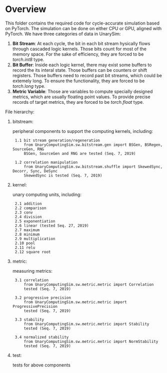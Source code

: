 # Overview
This folder contains the required code for cycle-accurate simulation based on PyTorch. The simulation can be done on either CPU or GPU, aligned with PyTorch.
We have three categories of data in UnarySim:
1. **Bit Stream**: At each cycle, the bit in each bit stream hysically flows through cascaded logic kernels. Those bits count for most of the memory space. For the sake of efficiency, they are forced to be *torch.int8* type.
2. **Bit Buffer**: Inside each logic kernel, there may exist some buffers to record the its interal state. Those buffers can be counters or shift registers. Those buffers need to record past bit streams, which could be extemely long. To ensure the functionality, they are forced to be *torch.long* type.
3. **Metric Variable**: Those are variables to compute specially designed metrics, which are usually floating point values. To provide precise records of target metrics, they are forced to be *torch.float* type.


File hierarchy:
1. bitstream:

    peripheral components to support the computing kernels, including:
    
        1.1 bit stream generation/regeneration
            from UnaryComputingSim.sw.bitstream.gen import BSGen, BSRegen, SourceGen, RNG
            BSGen, SourceGen and RNG are tested (Seq. 7, 2019)
            
        1.2 correlation manipulation
            from UnaryComputingSim.sw.bitstream.shuffle import SkewedSync, Decorr, Sync, DeSync
            SkewedSync is tested (Seq. 7, 2019)
            
2. kernel:

    unary computing units, including:
    
        2.1 addition
        2.2 comparison
        2.3 conv
        2.4 division
        2.5 exponentiation
        2.6 linear (tested Seq. 27, 2019)
        2.7 maximum
        2.8 minimum
        2.9 multiplication
        2.10 pool
        2.11 relu
        2.12 square root
        
3. metric:

    measuring metrics:
    
        3.1 correlation
            from UnaryComputingSim.sw.metric.metric import Correlation
            tested (Seq. 7, 2019)
            
        3.2 progressive precision
            from UnaryComputingSim.sw.metric.metric import ProgressivePrecision
            tested (Seq. 7, 2019)
            
        3.3 stability
            from UnaryComputingSim.sw.metric.metric import Stability
            tested (Seq. 7, 2019)
            
        3.4 normalized stability
            from UnaryComputingSim.sw.metric.metric import NormStability
            tested (Seq. 7, 2019)
        
4. test:

    tests for above components
